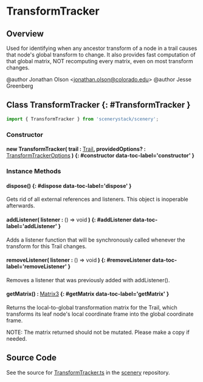 # TransformTracker

## Overview

Used for identifying when any ancestor transform of a node in a trail causes that node's global transform to change.
It also provides fast computation of that global matrix, NOT recomputing every matrix, even on most transform
changes.

@author Jonathan Olson &lt;jonathan.olson@colorado.edu&gt;
@author Jesse Greenberg

## Class TransformTracker {: #TransformTracker }


```js
import { TransformTracker } from 'scenerystack/scenery';
```
### Constructor

#### new TransformTracker( trail : <span style="font-weight: 400;">[Trail](../scenery/Trail.md)</span>, providedOptions? : <span style="font-weight: 400;">[TransformTrackerOptions](../scenery/TransformTracker.md#TransformTrackerOptions)</span> ) {: #constructor data-toc-label='constructor' }

### Instance Methods

#### dispose() {: #dispose data-toc-label='dispose' }

Gets rid of all external references and listeners. This object is inoperable afterwards.

#### addListener( listener : <span style="font-weight: 400;">() =&gt; <span style="color: hsla(calc(var(--md-hue) + 180deg),80%,40%,1);">void</span></span> ) {: #addListener data-toc-label='addListener' }

Adds a listener function that will be synchronously called whenever the transform for this Trail changes.

#### removeListener( listener : <span style="font-weight: 400;">() =&gt; <span style="color: hsla(calc(var(--md-hue) + 180deg),80%,40%,1);">void</span></span> ) {: #removeListener data-toc-label='removeListener' }

Removes a listener that was previously added with addListener().

#### getMatrix() : <span style="font-weight: 400;">[Matrix3](../dot/Matrix3.md)</span> {: #getMatrix data-toc-label='getMatrix' }

Returns the local-to-global transformation matrix for the Trail, which transforms its leaf node's local
coordinate frame into the global coordinate frame.

NOTE: The matrix returned should not be mutated. Please make a copy if needed.



## Source Code

See the source for [TransformTracker.ts](https://github.com/phetsims/scenery/blob/main/js/util/TransformTracker.ts) in the [scenery](https://github.com/phetsims/scenery) repository.
